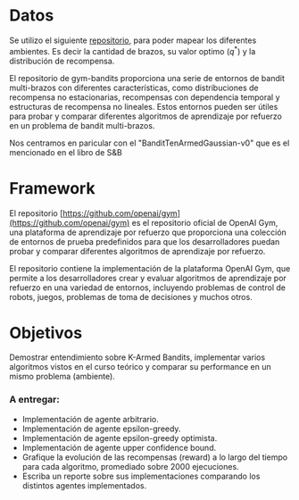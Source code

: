 # Datos 

Se utilizo el siguiente [repositorio](https://github.com/JKCooper2/gym-bandits ), para poder mapear los diferentes ambientes. Es decir la cantidad de brazos, su valor optimo ($q^*$) y la distribución de recompensa.

El repositorio de gym-bandits proporciona una serie de entornos de bandit multi-brazos con diferentes características, como distribuciones de recompensa no estacionarias, recompensas con dependencia temporal y estructuras de recompensa no lineales. Estos entornos pueden ser útiles para probar y comparar diferentes algoritmos de aprendizaje por refuerzo en un problema de bandit multi-brazos.

Nos centramos en paricular con el "BanditTenArmedGaussian-v0" que es el mencionado en el libro de S&B

# Framework

El repositorio [https://github.com/openai/gym](https://github.com/openai/gym) es el repositorio oficial de OpenAI Gym, una plataforma de aprendizaje por refuerzo que proporciona una colección de entornos de prueba predefinidos para que los desarrolladores puedan probar y comparar diferentes algoritmos de aprendizaje por refuerzo.

El repositorio contiene la implementación de la plataforma OpenAI Gym, que permite a los desarrolladores crear y evaluar algoritmos de aprendizaje por refuerzo en una variedad de entornos, incluyendo problemas de control de robots, juegos, problemas de toma de decisiones y muchos otros.

# Objetivos

Demostrar entendimiento sobre K-Armed Bandits, implementar varios algoritmos vistos en el curso teórico y comparar su performance en un mismo problema (ambiente).

### A entregar:

-   Implementación de agente arbitrario.
-   Implementación de agente epsilon-greedy.
-   Implementación de agente epsilon-greedy optimista.
-   Implementación de agente upper confidence bound.
-   Grafique la evolución de las recompensas (reward) a lo largo del tiempo para cada algoritmo, promediado sobre 2000 ejecuciones.
-   Escriba un reporte sobre sus implementaciones comparando los distintos agentes implementados.

